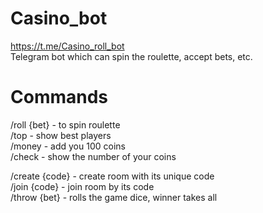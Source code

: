 # Casino_bot

https://t.me/Casino_roll_bot  
Telegram bot which can spin the roulette, accept bets, etc.  

# Commands

/roll {bet} - to spin roulette  
/top - show best players  
/money - add you 100 coins  
/check - show the number of your coins  

/create {code} - create room with its unique code  
/join {code} - join room by its code  
/throw {bet} - rolls the game dice, winner takes all  

